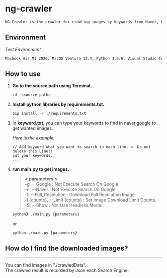 # <b>ng-crawler</b>
```zsh
NG-Crawler is the crawler for crawling images by keywords from Naver, Google at the same time.
```

## <b>Environment</b>
<i> Test Environment </i>
```zsh
Macbook Air M1 2020, MacOS Ventura 13.4, Python 3.9.6, Visual Studio Code 1.79.1 (Universal)
```

## <b>How to use</b>
1. <b>Go to the source path using Terminal.</b> <br/>
    ``` zsh
    cd  <source path>
    ```
2. <b>Install python libraries by requirements.txt.</b> <br/>
    ```zsh
    pip install -r ./requirements.txt
    ``` 
3. In <b>keyword.txt</b>, you can type your keywords to find in naver,google to get wanted images.<br/>
    
    <i>Here is the example. </i>

    ```
    // Add keyword what you want to search in each line. <- Do not delete this Line!!
    put your keywords.
    ...
    ```
4. <b>run main.py to get images.</b>
    
    > <b>\< parameters \></b> 
    <br>-g, --Google : Not Execute Search On Google
    <br>-n, --Naver : Not Execute Search On Google 
    <br>-f, --Full_Resolution : Download Full Resolution Image
    <br>-l {counts}, --Limit {counts} : Set Image Download Limit Counts.
    <br>-S, --Show : Not Use Headless Mode.

    ```zsh
    python3 ./main.py {parameters}
    ```
    or
     ```zsh
    python ./main.py {parameters}
    ```

## <b>How do I find the downloaded images?</b>
---
You can find images in "./crawledData". <br/>
The crawled result is recorded by Json each Search Engine. 
